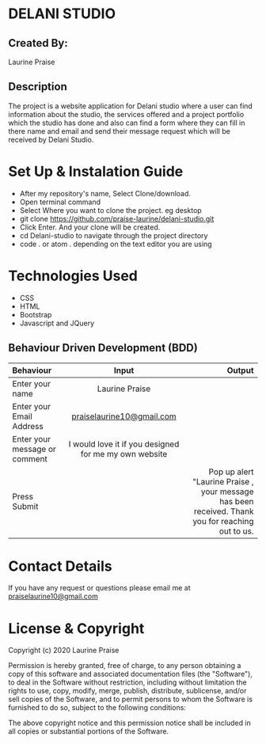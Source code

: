# DELANI STUDIO
## Created By:
Laurine Praise
## Description
The project is a website application for Delani studio where a user can find information about the studio, the services offered and a project portfolio which the studio has done and also can find a form where they can fill in there name and email and send their message request which will be received by Delani Studio.
# Set Up & Instalation Guide
- After my repository's name, Select Clone/download.
- Open terminal command
- Select Where you want to clone the project. eg desktop
- git clone https://github.com/praise-laurine/delani-studio.git
- Click Enter. And your clone will be created.
- cd Delani-studio to navigate through the project directory
- code . or atom . depending on the text editor you are using
# Technologies Used
* CSS
* HTML
* Bootstrap
* Javascript and JQuery
## Behaviour Driven Development (BDD)
| Behaviour      | Input        | Output       |
| :------------- | :----------: | -----------: |
|  Enter your name  |   Laurine Praise |     |
| Enter your Email Address  | praiselaurine10@gmail.com |   |
| Enter your message or comment   |  I would love it if you designed for me my own website     |     |
| Press Submit|     |Pop up alert "Laurine Praise , your message has been received. Thank you for reaching out to us.|
# Contact Details
If you have any request or questions please email me at praiselaurine10@gmail.com
# License & Copyright
Copyright (c) 2020 Laurine Praise

Permission is hereby granted, free of charge, to any person obtaining a copy of this software and associated documentation files (the "Software"), to deal in the Software without restriction, including without limitation the rights to use, copy, modify, merge, publish, distribute, sublicense, and/or sell copies of the Software, and to permit persons to whom the Software is furnished to do so, subject to the following conditions:

The above copyright notice and this permission notice shall be included in all copies or substantial portions of the Software.



